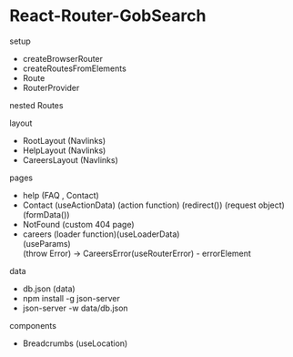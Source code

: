 # React-Router-GobSearch  

setup  
- createBrowserRouter    
- createRoutesFromElements    
- Route  
- RouterProvider  

nested Routes  
  
layout  
- RootLayout (Navlinks)  
- HelpLayout (Navlinks)  
- CareersLayout (Navlinks)  
  
pages  
- help (FAQ , Contact)  
- Contact (useActionData) (action function) (redirect()) (request object) (formData())  
- NotFound (custom 404 page)          
- careers (loader function)(useLoaderData)    
  (useParams)  
  (throw Error) -> CareersError(useRouterError) - errorElement  

data   
- db.json (data)  
- npm install -g json-server  
- json-server -w data/db.json    

components  
- Breadcrumbs (useLocation)  
  

  
   
